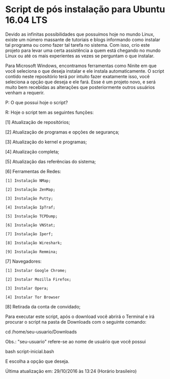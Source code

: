 # Script de pós instalação para Ubuntu 16.04 LTS

Devido as infinitas possibilidades que possuímos hoje no mundo Linux, existe um número massante de tutoriais e blogs informando como instalar tal programa ou como fazer tal tarefa no sistema. Com isso, crio este projeto para levar uma certa assistência a quem está chegando no mundo Linux ou até os mais experientes as vezes se perguntam o que instalar.

Para Microsoft Windows, encontramos ferramentas como Ninite em que você seleciona o que deseja instalar e ele instala automaticamente.
O script contido neste repositório terá por intuito fazer exatamente isso, você seleciona a opção que deseja e ele fará.
Esse é um projeto novo, e será muito bem recebidas as alterações que posteriormente outros usuários venham a requerir.

P: O que possui hoje o script?

R: Hoje o script tem as seguintes funções:

[1] Atualização de repositórios;

[2] Atualização de programas e opções de segurança;

[3] Atualização do kernel e programas;

[4] Atualização completa;

[5] Atualização das referências do sistema;

[6] Ferramentas de Redes:

    [1] Instalação NMap;
    
    [2] Instalação ZenMap;
    
    [3] Instalação Putty;
    
    [4] Instalação IpTraf;
    
    [5] Instalação TCPDump;
    
    [6] Instalação VNStat;
    
    [7] Instalação Iperf;
    
    [8] Instalação Wireshark;
    
    [9] Instalação Remmina;
    
[7] Navegadores:

    [1] Instalar Google Chrome;
    
    [2] Instalar Mozilla Firefox;
    
    [3] Instalar Opera;
    
    [4] Instalar Tor Browser
    
[8] Retirada da conta de convidado;

Para executar este script, após o download você abrirá o Terminal e irá procurar o script na pasta de Downloads com o seguinte comando:

cd /home/seu-usuario/Downloads 

Obs.: "seu-usuario" refere-se ao nome de usuário que você possui

bash script-inicial.bash

E escolha a opção que deseja.

Última atualização em: 29/10/2016 às 13:24 (Horário brasileiro)

